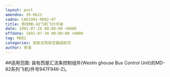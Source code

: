 ```yaml
---
layout: post
amendno: 39-0623
cadno: CAD1991-MD82-07
title: 修改MD-82飞机飞行手册
date: 1991-07-26 00:00:00 +0800
effdate: 1991-07-30 00:00:00 +0800
tag: MD82
categories: 民航总局航空器适航司
author: 李海
---
```


##适用范围:
装有西屋汇流条控制组件(Westin ghouse Bus Control Unit)的MD-82系列飞机(件号947F946-2)。

